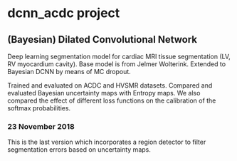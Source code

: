 # dcnn_acdc project

## (Bayesian) Dilated Convolutional Network

Deep learning segmentation model for cardiac MRI tissue segmentation (LV, RV myocardium cavity).
Base model is from Jelmer Wolterink.
Extended to Bayesian DCNN by means of MC dropout.

Trained and evaluated on ACDC and HVSMR datasets. 
Compared and evaluated Bayesian uncertainty maps with Entropy maps.
We also compared the effect of different loss functions on the calibration of the softmax probabilities.

### 23 November 2018

This is the last version which incorporates a region detector to filter segmentation errors based on uncertainty maps.


